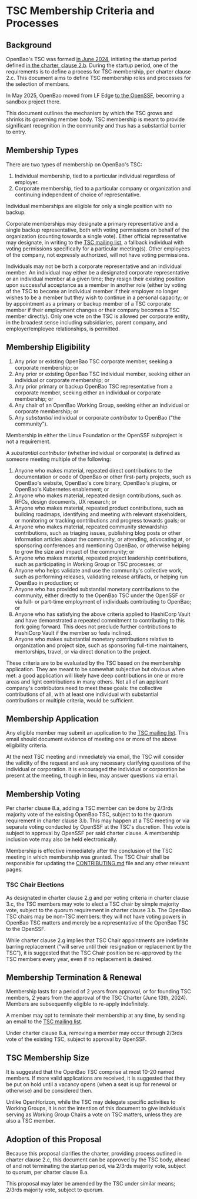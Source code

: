 # TSC Membership Criteria and Processes

## Background

OpenBao's TSC was formed [in June 2024](https://wiki.lfedge.org/display/OH/2024-06-13+OpenBao+TSC+Meeting), initiating the startup period defined [in the charter, clause 2.b](https://github.com/openbao/openbao/blob/main/CHARTER.md). During the startup period, one of the requirements is to define a process for TSC membership, per charter clause 2.c. This document aims to define TSC membership roles and processes for the selection of members.

In May 2025, OpenBao moved from LF Edge [to the OpenSSF](https://github.com/ossf/tac/pull/461), becoming a sandbox project there.

This document outlines the mechanism by which the TSC grows and shrinks its governing member body. TSC membership is meant to provide significant recognition in the community and thus has a substantial barrier to entry.

## Membership Types

There are two types of membership on OpenBao's TSC:

1. Individual membership, tied to a particular individual regardless of employer.
2. Corporate membership, tied to a particular company or organization and continuing independent of choice of representative.

Individual memberships are eligible for only a single position with no backup.

Corporate memberships may designate a primary representative and a single backup representative, both with voting permissions on behalf of the organization (counting towards a single vote). Either official representative may designate, in writing to the [TSC mailing list](https://lists.lfedge.org/g/openbao-tsc), a fallback individual with voting permissions specifically for a particular meeting(s). Other employees of the company, not expressly authorized, will not have voting permissions.

Individuals may not be both a corporate representative and an individual member. An individual may either be a designated corporate representative or an individual member at a given time; they resign their existing position upon successful acceptance as a member in another role (either by voting of the TSC to become an individual member if their employer no longer wishes to be a member but they wish to continue in a personal capacity; or by appointment as a primary or backup member of a TSC corporate member if their employment changes or their company becomes a TSC member directly). Only one vote on the TSC is allowed per corporate entity, in the broadest sense including subsidiaries, parent company, and employer/employee relationships, is permitted.

## Membership Eligibility

1. Any prior or existing OpenBao TSC corporate member, seeking a corporate membership; or
2. Any prior or existing OpenBao TSC individual member, seeking either an individual or corporate membership; or
3. Any prior primary or backup OpenBao TSC representative from a corporate member, seeking either an individual or corporate membership; or
4. Any chair of an OpenBao Working Group, seeking either an individual or corporate membership; or
5. Any _substantial_ individual or corporate _contributor_ to OpenBao ("the community").

Membership in either the Linux Foundation or the OpenSSF subproject is not a requirement.

A _substantial contributor_ (whether individual or corporate) is defined as someone meeting multiple of the following:

1. Anyone who makes material, repeated direct contributions to the documentation or code of OpenBao or other first-party projects, such as OpenBao's website, OpenBao's core binary, OpenBao's plugins, or OpenBao's Kubernetes enablement; or
2. Anyone who makes material, repeated design contributions, such as RFCs, design documents, UX research; or
3. Anyone who makes material, repeated product contributions, such as building roadmaps, identifying and meeting with relevant stakeholders, or monitoring or tracking contributions and progress towards goals; or
4. Anyone who makes material, repeated community stewardship contributions, such as triaging issues, publishing blog posts or other information articles about the community, or attending, advocating at, or sponsoring conferences and mentioning OpenBao, or otherwise helping to grow the size and impact of the community; or
5. Anyone who makes material, repeated project leadership contributions, such as participating in Working Group or TSC processes; or
6. Anyone who helps validate and use the community's collective work, such as performing releases, validating release artifacts, or helping run OpenBao in production; or
7. Anyone who has provided substantial monetary contributions to the community, either directly to the OpenBao TSC under the OpenSSF or via full- or part-time employment of individuals contributing to OpenBao; or
8. Anyone who has satisfying the above criteria applied to HashiCorp Vault and have demonstrated a repeated commitment to contributing to this fork going forward. This does not preclude further contributions to HashiCorp Vault if the member so feels inclined.
9. Anyone who makes substantial monetary contributions relative to organization and project size, such as sponsoring full-time maintainers, mentorships, travel, or via direct donation to the project.

These criteria are to be evaluated by the TSC based on the membership application. They are meant to be somewhat subjective but obvious when met: a good application will likely have deep contributions in one or more areas and light contributions in many others. Not all of an applicant company's contributors need to meet these goals: the collective contributions of all, with at least one individual with substantial contributions or multiple criteria, would be sufficient.

## Membership Application

Any eligible member may submit an application to the [TSC mailing list](https://lists.lfedge.org/g/openbao-tsc). This email should document evidence of meeting one or more of the above eligibility criteria.

At the next TSC meeting and immediately via email, the TSC will consider the validity of the request and ask any necessary clarifying questions of the individual or corporation. It is encouraged the individual or corporation be present at the meeting, though in lieu, may answer questions via email.

## Membership Voting

Per charter clause 8.a, adding a TSC member can be done by 2/3rds majority vote of the existing OpenBao TSC, subject to to the quorum requirement in charter clause 3.b. This may happen at a TSC meeting or via separate voting conducted by OpenSSF at the TSC's discretion. This vote is subject to approval by OpenSSF per said charter clause. A membership inclusion vote may also be held electronically.

Membership is effective immediately after the conclusion of the TSC meeting in which membership was granted. The TSC Chair shall be responsible for updating the [CONTRIBUTING.md](https://github.com/openbao/openbao/blob/main/CONTRIBUTING.md#technical-steering-committee-tsc-members) file and any other relevant pages.

### TSC Chair Elections

As designated in charter clause 2.g and per voting criteria in charter clause 3.c, the TSC members may vote to elect a TSC chair by simple majority vote, subject to the quorum requirement in charter clause 3.b. The OpenBao TSC chairs may be non-TSC members: they will not have voting powers in OpenBao TSC matters and merely be a representative of the OpenBao TSC to the OpenSSF.

While charter clause 2.g implies that TSC Chair appointments are indefinite barring replacement ("will serve until their resignation or replacement by the TSC"), it is suggested that the TSC Chair position be re-approved by the TSC members every year, even if no replacement is desired.

## Membership Termination & Renewal

Membership lasts for a period of 2 years from approval, or for founding TSC members, 2 years from the approval of the TSC Charter (June 13th, 2024). Members are subsequently eligible to re-apply indefinitely.

A member may opt to terminate their membership at any time, by sending an email to the [TSC mailing list](https://lists.lfedge.org/g/openbao-tsc).

Under charter clause 8.a, removing a member may occur through 2/3rds vote of the existing TSC, subject to approval by OpenSSF.

## TSC Membership Size

It is suggested that the OpenBao TSC comprise at most 10-20 named members. If more valid applications are received, it is suggested that they be put on hold until a vacancy opens (when a seat is up for renewal or otherwise) and be considered then.

Unlike OpenHorizon, while the TSC may delegate specific activities to Working Groups, it is not the intention of this document to give individuals serving as Working Group Chairs a vote on TSC matters, unless they are also a TSC member.

## Adoption of this Proposal

Because this proposal clarifies the charter, providing process outlined in charter clause 2.c, this document can be approved by the TSC body, ahead of and not terminating the startup period, via 2/3rds majority vote, subject to quorum, per charter clause 8.a.

This proposal may later be amended by the TSC under similar means; 2/3rds majority vote, subject to quorum.
